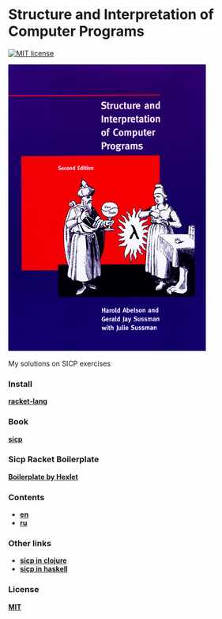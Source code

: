 # Structure and Interpretation of Computer Programs

[![MIT license](https://img.shields.io/badge/License-MIT-blue.svg)](https://lbesson.mit-license.org/)

![cover](https://github.com/blazecolour/sicp/blob/master/img/cover.jpg?raw=true)

My solutions on SICP exercises

### Install

**[racket-lang](https://download.racket-lang.org/)**

### Book

**[sicp](https://mitpress.mit.edu/sicp/)**

### Sicp Racket Boilerplate

**[Boilerplate by Hexlet](https://github.com/hexlet-boilerplates/sicp-racket)**

### Contents

* **[en](https://github.com/blazecolour/sicp/blob/master/doc/en/index.md)**
* **[ru](https://github.com/blazecolour/sicp/blob/master/doc/ru/index.md)**

### Other links

* **[sicp in clojure](https://github.com/v-kolesnikov/sicp)**
* **[sicp in haskell](https://github.com/chris-taylor/SICP-in-Haskell)**

### License

**[MIT](./blob/master/LICENSE.md)**